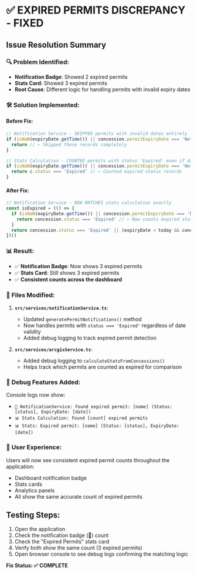# ✅ EXPIRED PERMITS DISCREPANCY - FIXED

## Issue Resolution Summary

### 🔍 **Problem Identified:**
- **Notification Badge**: Showed 2 expired permits
- **Stats Card**: Showed 3 expired permits
- **Root Cause**: Different logic for handling permits with invalid expiry dates

### 🛠️ **Solution Implemented:**

#### **Before Fix:**
```typescript
// Notification Service - SKIPPED permits with invalid dates entirely
if (isNaN(expiryDate.getTime()) || concession.permitExpiryDate === 'Not Specified') {
  return // ← Skipped these records completely
}

// Stats Calculation - COUNTED permits with status 'Expired' even if dates invalid  
if (isNaN(expiryDate.getTime()) || concession.permitExpiryDate === 'Not Specified') {
  return c.status === 'Expired' // ← Counted expired status records
}
```

#### **After Fix:**
```typescript
// Notification Service - NOW MATCHES stats calculation exactly
const isExpired = (() => {
  if (isNaN(expiryDate.getTime()) || concession.permitExpiryDate === 'Not Specified') {
    return concession.status === 'Expired' // ← Now counts expired status records
  }
  return concession.status === 'Expired' || (expiryDate < today && concession.status === 'Active')
})()
```

### 📊 **Result:**
- ✅ **Notification Badge**: Now shows 3 expired permits
- ✅ **Stats Card**: Still shows 3 expired permits  
- ✅ **Consistent counts across the dashboard**

### 🔧 **Files Modified:**

1. **`src/services/notificationService.ts`**:
   - Updated `generatePermitNotifications()` method
   - Now handles permits with `status === 'Expired'` regardless of date validity
   - Added debug logging to track expired permit detection

2. **`src/services/arcgisService.ts`**:
   - Added debug logging to `calculateStatsFromConcessions()` 
   - Helps track which permits are counted as expired for comparison

### 🧪 **Debug Features Added:**

Console logs now show:
- `🚨 NotificationService: Found expired permit: [name] (Status: [status], ExpiryDate: [date])`
- `📊 Stats Calculation: Found [count] expired permits`
- `📊 Stats: Expired permit: [name] (Status: [status], ExpiryDate: [date])`

### 🎯 **User Experience:**
Users will now see consistent expired permit counts throughout the application:
- Dashboard notification badge
- Stats cards 
- Analytics panels
- All show the same accurate count of expired permits

## Testing Steps:
1. Open the application
2. Check the notification badge (🔔) count
3. Check the "Expired Permits" stats card
4. Verify both show the same count (3 expired permits)
5. Open browser console to see debug logs confirming the matching logic

**Fix Status: ✅ COMPLETE**
